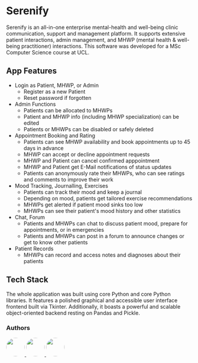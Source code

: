# Serenify
Serenify is an all-in-one enterprise mental-health and well-being clinic communication, support and management platform. 
It supports extensive patient interactions, admin management, and MHWP (mental health & well-being practitioner) interactions.
This software was developed for a MSc Computer Science course at UCL.

## App Features
- Login as Patient, MHWP, or Admin
  - Register as a new Patient
  - Reset password if forgotten
- Admin Functions
  - Patients can be allocated to MHWPs
  - Patient and MHWP info (including MHWP specialization) can be edited
  - Patients or MHWPs can be disabled or safely deleted 
- Appointment Booking and Rating
  - Patients can see MHWP availability and book appointments up to 45 days in advance
  - MHWP can accept or decline appointment requests
  - MHWP and Patient can cancel confirmed apppointment
  - MHWP and Patient get E-Mail notifications of status updates
  - Patients can anonymously rate their MHWPs, who can see ratings and comments to improve their work
- Mood Tracking, Journalling, Exercises
  - Patients can track their mood and keep a journal
  - Depending on mood, patients get tailored exercise recommendations 
  - MHWPs get alerted if patient mood sinks too low
  - MHWPs can see their patient's mood history and other statistics
- Chat, Forum
  - Patients and MHWPs can chat to discuss patient mood, prepare for appointments, or in emergencies
  - Patients and MHWPs can post in a forum to announce changes or get to know other patients
- Patient Records
  - MHWPs can record and access notes and diagnoses about their patients

## Tech Stack
The whole application was built using core Python and core Python libraries.
It features a polished graphical and accessible user interface frontend built via Tkinter.
Additionally, it boasts a powerful and scalable object-oriented backend resting on Pandas and Pickle.

### Authors
<a href="https://github.com/timfarkas">
  <img src="https://avatars.githubusercontent.com/u/60944846?v=4" style="border-radius: 50%; width: 50px;">
</a>
<a href="https://github.com/tt01924">
  <img src="https://avatars.githubusercontent.com/u/150555214?v=4" style="border-radius: 50%; width: 50px;">
</a>
<a href="https://github.com/j-simpson1">
  <img src="https://avatars.githubusercontent.com/u/183202115?v=4" style="border-radius: 50%; width: 50px;">
</a>
